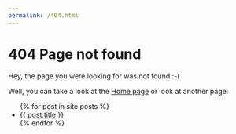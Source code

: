 ```yaml
---
permalink: /404.html
---
```

# 404 Page not found

Hey, the page you were looking for was not found :-(

Well, you can take a look at the [Home page](Index.md) or look at another page:

<ul>
  {% for post in site.posts %}
    <li>
      <a href="{{ post.url }}">{{ post.title }}</a>
    </li>
  {% endfor %}
</ul>